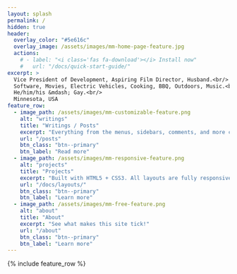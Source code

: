 ```yaml
---
layout: splash
permalink: /
hidden: true
header:
  overlay_color: "#5e616c"
  overlay_image: /assets/images/mm-home-page-feature.jpg
  actions:
    # - label: "<i class='fas fa-download'></i> Install now"
    #   url: "/docs/quick-start-guide/"
excerpt: >
  Vice President of Development, Aspiring Film Director, Husband.<br/> 
  Software, Movies, Electric Vehicles, Cooking, BBQ, Outdoors, Music.<br/>
  He/him/his &mdash; Gay.<br/>
  Minnesota, USA
feature_row:
  - image_path: /assets/images/mm-customizable-feature.png
    alt: "writings"
    title: "Writings / Posts"
    excerpt: "Everything from the menus, sidebars, comments, and more can be configured or set with YAML Front Matter."
    url: "/posts"
    btn_class: "btn--primary"
    btn_label: "Read more"
  - image_path: /assets/images/mm-responsive-feature.png
    alt: "projects"
    title: "Projects"
    excerpt: "Built with HTML5 + CSS3. All layouts are fully responsive with helpers to augment your content."
    url: "/docs/layouts/"
    btn_class: "btn--primary"
    btn_label: "Learn more"
  - image_path: /assets/images/mm-free-feature.png
    alt: "about"
    title: "About"
    excerpt: "See what makes this site tick!"
    url: "/about"
    btn_class: "btn--primary"
    btn_label: "Learn more"      
---
```


{% include feature_row %}
